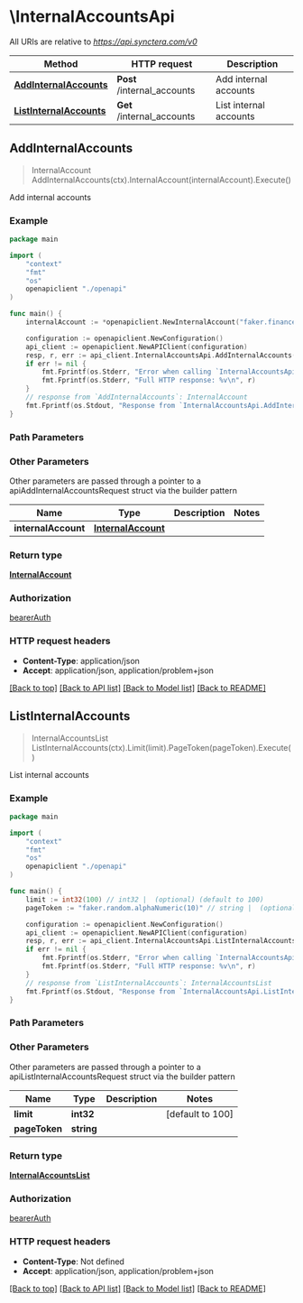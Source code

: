 # \InternalAccountsApi

All URIs are relative to *https://api.synctera.com/v0*

Method | HTTP request | Description
------------- | ------------- | -------------
[**AddInternalAccounts**](InternalAccountsApi.md#AddInternalAccounts) | **Post** /internal_accounts | Add internal accounts
[**ListInternalAccounts**](InternalAccountsApi.md#ListInternalAccounts) | **Get** /internal_accounts | List internal accounts



## AddInternalAccounts

> InternalAccount AddInternalAccounts(ctx).InternalAccount(internalAccount).Execute()

Add internal accounts



### Example

```go
package main

import (
    "context"
    "fmt"
    "os"
    openapiclient "./openapi"
)

func main() {
    internalAccount := *openapiclient.NewInternalAccount("faker.finance.currencyCode", "Status_example") // InternalAccount | 

    configuration := openapiclient.NewConfiguration()
    api_client := openapiclient.NewAPIClient(configuration)
    resp, r, err := api_client.InternalAccountsApi.AddInternalAccounts(context.Background()).InternalAccount(internalAccount).Execute()
    if err != nil {
        fmt.Fprintf(os.Stderr, "Error when calling `InternalAccountsApi.AddInternalAccounts``: %v\n", err)
        fmt.Fprintf(os.Stderr, "Full HTTP response: %v\n", r)
    }
    // response from `AddInternalAccounts`: InternalAccount
    fmt.Fprintf(os.Stdout, "Response from `InternalAccountsApi.AddInternalAccounts`: %v\n", resp)
}
```

### Path Parameters



### Other Parameters

Other parameters are passed through a pointer to a apiAddInternalAccountsRequest struct via the builder pattern


Name | Type | Description  | Notes
------------- | ------------- | ------------- | -------------
 **internalAccount** | [**InternalAccount**](InternalAccount.md) |  | 

### Return type

[**InternalAccount**](InternalAccount.md)

### Authorization

[bearerAuth](../README.md#bearerAuth)

### HTTP request headers

- **Content-Type**: application/json
- **Accept**: application/json, application/problem+json

[[Back to top]](#) [[Back to API list]](../README.md#documentation-for-api-endpoints)
[[Back to Model list]](../README.md#documentation-for-models)
[[Back to README]](../README.md)


## ListInternalAccounts

> InternalAccountsList ListInternalAccounts(ctx).Limit(limit).PageToken(pageToken).Execute()

List internal accounts



### Example

```go
package main

import (
    "context"
    "fmt"
    "os"
    openapiclient "./openapi"
)

func main() {
    limit := int32(100) // int32 |  (optional) (default to 100)
    pageToken := "faker.random.alphaNumeric(10)" // string |  (optional)

    configuration := openapiclient.NewConfiguration()
    api_client := openapiclient.NewAPIClient(configuration)
    resp, r, err := api_client.InternalAccountsApi.ListInternalAccounts(context.Background()).Limit(limit).PageToken(pageToken).Execute()
    if err != nil {
        fmt.Fprintf(os.Stderr, "Error when calling `InternalAccountsApi.ListInternalAccounts``: %v\n", err)
        fmt.Fprintf(os.Stderr, "Full HTTP response: %v\n", r)
    }
    // response from `ListInternalAccounts`: InternalAccountsList
    fmt.Fprintf(os.Stdout, "Response from `InternalAccountsApi.ListInternalAccounts`: %v\n", resp)
}
```

### Path Parameters



### Other Parameters

Other parameters are passed through a pointer to a apiListInternalAccountsRequest struct via the builder pattern


Name | Type | Description  | Notes
------------- | ------------- | ------------- | -------------
 **limit** | **int32** |  | [default to 100]
 **pageToken** | **string** |  | 

### Return type

[**InternalAccountsList**](InternalAccountsList.md)

### Authorization

[bearerAuth](../README.md#bearerAuth)

### HTTP request headers

- **Content-Type**: Not defined
- **Accept**: application/json, application/problem+json

[[Back to top]](#) [[Back to API list]](../README.md#documentation-for-api-endpoints)
[[Back to Model list]](../README.md#documentation-for-models)
[[Back to README]](../README.md)

